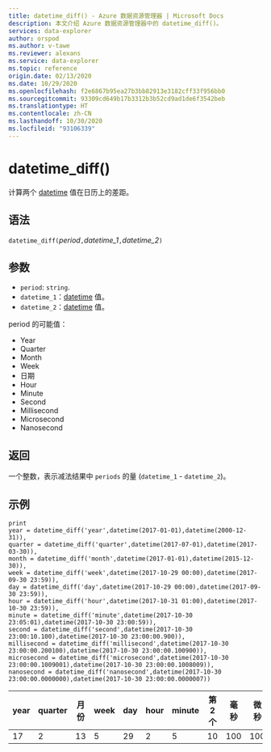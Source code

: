 ```yaml
---
title: datetime_diff() - Azure 数据资源管理器 | Microsoft Docs
description: 本文介绍 Azure 数据资源管理器中的 datetime_diff()。
services: data-explorer
author: orspod
ms.author: v-tawe
ms.reviewer: alexans
ms.service: data-explorer
ms.topic: reference
origin.date: 02/13/2020
ms.date: 10/29/2020
ms.openlocfilehash: f2e6867b95ea27b3bb82913e3182cff33f956bb0
ms.sourcegitcommit: 93309cd649b17b3312b3b52cd9ad1de6f3542beb
ms.translationtype: HT
ms.contentlocale: zh-CN
ms.lasthandoff: 10/30/2020
ms.locfileid: "93106339"
---
```

# <a name="datetime_diff"></a>datetime_diff()

计算两个 [datetime](./scalar-data-types/datetime.md) 值在日历上的差距。

## <a name="syntax"></a>语法

`datetime_diff(`*period*`,`*datetime_1*`,`*datetime_2*`)`

## <a name="arguments"></a>参数

* `period`: `string`. 
* `datetime_1`：[datetime](./scalar-data-types/datetime.md) 值。
* `datetime_2`：[datetime](./scalar-data-types/datetime.md) 值。

period 的可能值： 
- Year
- Quarter
- Month
- Week
- 日期
- Hour
- Minute
- Second
- Millisecond
- Microsecond
- Nanosecond

## <a name="returns"></a>返回

一个整数，表示减法结果中 `periods` 的量 (`datetime_1` - `datetime_2`)。

## <a name="examples"></a>示例

```kusto
print
year = datetime_diff('year',datetime(2017-01-01),datetime(2000-12-31)),
quarter = datetime_diff('quarter',datetime(2017-07-01),datetime(2017-03-30)),
month = datetime_diff('month',datetime(2017-01-01),datetime(2015-12-30)),
week = datetime_diff('week',datetime(2017-10-29 00:00),datetime(2017-09-30 23:59)),
day = datetime_diff('day',datetime(2017-10-29 00:00),datetime(2017-09-30 23:59)),
hour = datetime_diff('hour',datetime(2017-10-31 01:00),datetime(2017-10-30 23:59)),
minute = datetime_diff('minute',datetime(2017-10-30 23:05:01),datetime(2017-10-30 23:00:59)),
second = datetime_diff('second',datetime(2017-10-30 23:00:10.100),datetime(2017-10-30 23:00:00.900)),
millisecond = datetime_diff('millisecond',datetime(2017-10-30 23:00:00.200100),datetime(2017-10-30 23:00:00.100900)),
microsecond = datetime_diff('microsecond',datetime(2017-10-30 23:00:00.1009001),datetime(2017-10-30 23:00:00.1008009)),
nanosecond = datetime_diff('nanosecond',datetime(2017-10-30 23:00:00.0000000),datetime(2017-10-30 23:00:00.0000007))
```

|year|quarter|月份|week|day|hour|minute|第 2 个|毫秒|微秒|纳秒|
|---|---|---|---|---|---|---|---|---|---|---|
|17|2|13|5|29|2|5|10|100|100|-700|



